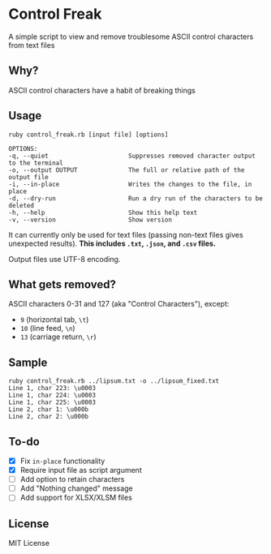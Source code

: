 # Control Freak
A simple script to view and remove troublesome ASCII control characters from text files

## Why?
ASCII control characters have a habit of breaking things

## Usage
`ruby control_freak.rb [input file] [options]`

```
OPTIONS:
-q, --quiet                      Suppresses removed character output to the terminal
-o, --output OUTPUT              The full or relative path of the output file
-i, --in-place                   Writes the changes to the file, in place
-d, --dry-run                    Run a dry run of the characters to be deleted
-h, --help                       Show this help text
-v, --version                    Show version
```

It can currently only be used for text files (passing non-text files gives unexpected results).
**This includes `.txt`, `.json`, and `.csv` files.**

Output files use UTF-8 encoding.

## What gets removed?
ASCII characters 0-31 and 127 (aka "Control Characters"), except:
- `9` (horizontal tab, `\t`)
- `10` (line feed, `\n`)
- `13` (carriage return, `\r`)

## Sample
```
ruby control_freak.rb ../lipsum.txt -o ../lipsum_fixed.txt
Line 1, char 223: \u0003
Line 1, char 224: \u0003
Line 1, char 225: \u0003
Line 2, char 1: \u000b
Line 2, char 2: \u000b
```

## To-do
- [x] Fix `in-place` functionality
- [x] Require input file as script argument
- [ ] Add option to retain characters
- [ ] Add "Nothing changed" message
- [ ] Add support for XLSX/XLSM files

## License
MIT License
